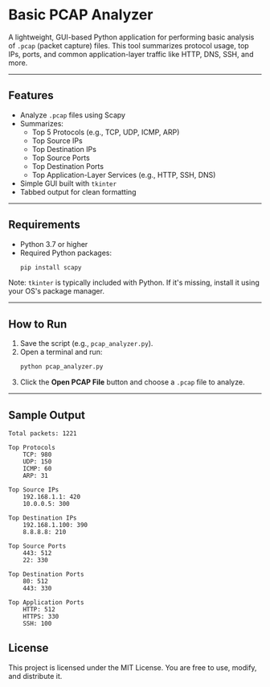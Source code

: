 # Basic PCAP Analyzer

A lightweight, GUI-based Python application for performing basic analysis of `.pcap` (packet capture) files. This tool summarizes protocol usage, top IPs, ports, and common application-layer traffic like HTTP, DNS, SSH, and more.

---

## Features

- Analyze `.pcap` files using Scapy
- Summarizes:
  - Top 5 Protocols (e.g., TCP, UDP, ICMP, ARP)
  - Top Source IPs
  - Top Destination IPs
  - Top Source Ports
  - Top Destination Ports
  - Top Application-Layer Services (e.g., HTTP, SSH, DNS)
- Simple GUI built with `tkinter`
- Tabbed output for clean formatting

---

## Requirements

- Python 3.7 or higher
- Required Python packages:
  ```bash
  pip install scapy
  ```

Note: `tkinter` is typically included with Python. If it's missing, install it using your OS's package manager.

---

## How to Run

1. Save the script (e.g., `pcap_analyzer.py`).
2. Open a terminal and run:
   ```bash
   python pcap_analyzer.py
   ```
3. Click the **Open PCAP File** button and choose a `.pcap` file to analyze.

---

## Sample Output

```
Total packets: 1221

Top Protocols
    TCP: 980
    UDP: 150
    ICMP: 60
    ARP: 31

Top Source IPs
    192.168.1.1: 420
    10.0.0.5: 300

Top Destination IPs
    192.168.1.100: 390
    8.8.8.8: 210

Top Source Ports
    443: 512
    22: 330

Top Destination Ports
    80: 512
    443: 330

Top Application Ports
    HTTP: 512
    HTTPS: 330
    SSH: 100
```



## License

This project is licensed under the MIT License. You are free to use, modify, and distribute it.
